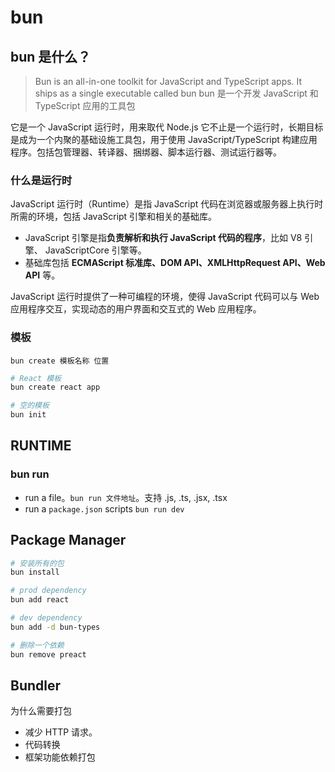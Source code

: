 # bun

## bun 是什么？

> Bun is an all-in-one toolkit for JavaScript and TypeScript apps. It ships as a single executable called bun
> bun 是一个开发 JavaScript 和 TypeScript 应用的工具包

它是一个 JavaScript 运行时，用来取代 Node.js
它不止是一个运行时，长期目标是成为一个内聚的基础设施工具包，用于使用 JavaScript/TypeScript 构建应用程序。包括包管理器、转译器、捆绑器、脚本运行器、测试运行器等。

### 什么是运行时

JavaScript 运行时（Runtime）是指 JavaScript 代码在浏览器或服务器上执行时所需的环境，包括 JavaScript 引擎和相关的基础库。

- JavaScript 引擎是指**负责解析和执行 JavaScript 代码的程序**，比如 V8 引擎、 JavaScriptCore 引擎等。
- 基础库包括 **ECMAScript 标准库、DOM API、XMLHttpRequest API、Web API** 等。

JavaScript 运行时提供了一种可编程的环境，使得 JavaScript 代码可以与 Web 应用程序交互，实现动态的用户界面和交互式的 Web 应用程序。

### 模板

`bun create 模板名称 位置`

```bash
# React 模板
bun create react app

# 空的模板
bun init
```

## RUNTIME

### bun run

- run a file。`bun run 文件地址`。支持 .js, .ts, .jsx, .tsx
- run a `package.json` scripts `bun run dev`

## Package Manager

```bash
# 安装所有的包
bun install

# prod dependency
bun add react

# dev dependency
bun add -d bun-types

# 删除一个依赖
bun remove preact


```

## Bundler

为什么需要打包

- 减少 HTTP 请求。
- 代码转换
- 框架功能依赖打包

